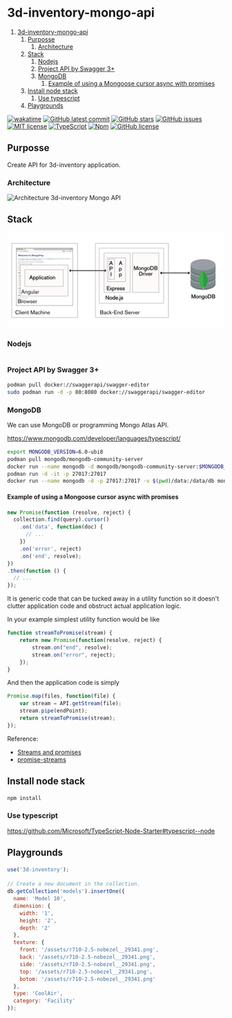 ﻿# 3d-inventory-mongo-api

1. [3d-inventory-mongo-api](#3d-inventory-mongo-api)
   1. [Purposse](#purposse)
      1. [Architecture](#architecture)
   2. [Stack](#stack)
      1. [Nodejs](#nodejs)
      2. [Project API by Swagger 3+](#project-api-by-swagger-3)
      3. [MongoDB](#mongodb)
         1. [Example of using a Mongoose cursor async with promises](#example-of-using-a-mongoose-cursor-async-with-promises)
   3. [Install node stack](#install-node-stack)
      1. [Use typescript](#use-typescript)
   4. [Playgrounds](#playgrounds)

[![wakatime](https://wakatime.com/badge/user/3bbeedbe-0c6a-4a01-b3cd-a85d319a03bf/project/018c29b5-69aa-44a9-823a-51170ee4eafb.svg)](https://wakatime.com/badge/user/3bbeedbe-0c6a-4a01-b3cd-a85d319a03bf/project/018c29b5-69aa-44a9-823a-51170ee4eafb)
[![GitHub latest commit](https://badgen.net/github/last-commit/karol-preiskorn/3d-inventory-mongo-api)](https://GitHub.com/karol-preiskorn/3d-inventory-mongo-api/commit/)
[![GitHub stars](https://img.shields.io/github/stars/karol-preiskorn/3d-inventory-mongo-api.svg?style=social&label=Star&maxAge=2592000)](https://GitHub.com/karol-preiskorn/3d-inventory-mongo-api/stargazers/)
[![GitHub issues](https://img.shields.io/github/issues/karol-preiskorn/3d-inventory-mongo-api.svg)](https://GitHub.com/karol-preiskorn/3d-inventory-mongo-api/issues/)
[![MIT license](https://img.shields.io/badge/License-MIT-blue.svg)](https://lbesson.mit-license.org/)
[![TypeScript](https://img.shields.io/badge/--3178C6?logo=typescript&logoColor=ffffff)](https://www.typescriptlang.org/)
[![Npm](https://badgen.net/badge/icon/npm?icon=npm&label)](https://https://npmjs.com/)
[![GitHub license](https://badgen.net/github/license/karol-preiskorn/3d-inventory-mongo-api)](https://github.com/karol-preiskorn/3d-inventory-mongo-api/blob/master/LICENSE)

## Purposse

Create API for 3d-inventory application.

### Architecture

![Architecture 3d-inventory Mongo API](https://github.com/karol-preiskorn/3d-inventory-mongo-api/raw/main/assets/architecture.png)

## Stack

![MEAN Stack (from: https://www.mongodb.com/blog)](assets/MEAN_Stack-phueurihe2.png)

### Nodejs

```bash

```

### Project API by Swagger 3+

```bash
podman pull docker://swaggerapi/swagger-editor
sudo podman run -d -p 80:8080 docker://swaggerapi/swagger-editor
```

### MongoDB

We can use MongoDB or programming Mongo Atlas API.

<https://www.mongodb.com/developer/languages/typescript/>

```bash
export MONGODB_VERSION=6.0-ubi8
podman pull mongodb/mongodb-community-server
docker run --name mongodb -d mongodb/mongodb-community-server:$MONGODB_VERSION
podman run -d -it -p 27017:27017
docker run --name mongodb -d -p 27017:27017 -v $(pwd)/data:/data/db mongodb/mongodb-community-server:$MONGODB_VERSION
```

#### Example of using a Mongoose cursor async with promises

```javascript
new Promise(function (resolve, reject) {
  collection.find(query).cursor()
    .on('data', function(doc) {
      // ...
    })
    .on('error', reject)
    .on('end', resolve);
})
.then(function () {
  // ...
});
```

It is generic code that can be tucked away in a utility function so it doesn't
clutter application code and obstruct actual application logic.

In your example simplest utility function would be like

```js
function streamToPromise(stream) {
    return new Promise(function(resolve, reject) {
        stream.on("end", resolve);
        stream.on("error", reject);
    });
}
```

And then the application code is simply

```js
Promise.map(files, function(file) {
    var stream = API.getStream(file);
    stream.pipe(endPoint);
    return streamToPromise(stream);
});
```

Reference:

- [Streams and promises](https://github.com/petkaantonov/bluebird/issues/332#issuecomment-58326173)
- [promise-streams](https://github.com/spion/promise-streams)

## Install node stack

```bash
npm install
```

### Use typescript

<https://github.com/Microsoft/TypeScript-Node-Starter#typescript--node>

## Playgrounds

```javascript
use('3d-inventory');

// Create a new document in the collection.
db.getCollection('models').insertOne({
  name: 'Model 10',
  dimension: {
    width: '1',
    height: '2',
    depth: '2'
  },
  texture: {
    front: '/assets/r710-2.5-nobezel__29341.png',
    back: '/assets/r710-2.5-nobezel__29341.png',
    side: '/assets/r710-2.5-nobezel__29341.png',
    top: '/assets/r710-2.5-nobezel__29341.png',
    botom: '/assets/r710-2.5-nobezel__29341.png'
  },
  type: 'CoolAir',
  category: 'Facility'
});
```
